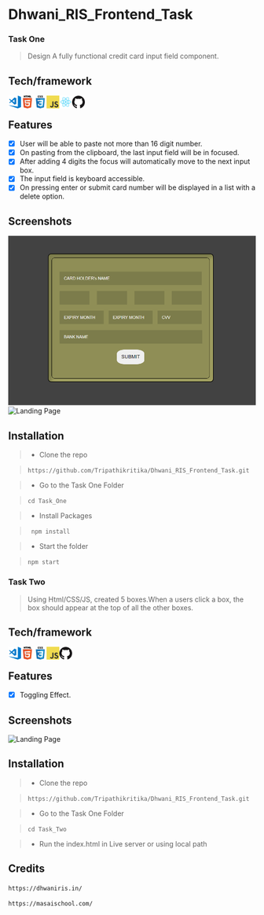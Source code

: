 # Dhwani_RIS_Frontend_Task

### Task One

> Design A fully functional credit card input field component.

## Tech/framework

[<img align="left" alt="Visual Studio Code" width="26px" src="https://raw.githubusercontent.com/github/explore/80688e429a7d4ef2fca1e82350fe8e3517d3494d/topics/visual-studio-code/visual-studio-code.png" />][webdevplaylist]
[<img align="left" alt="HTML5" width="26px" src="https://raw.githubusercontent.com/github/explore/80688e429a7d4ef2fca1e82350fe8e3517d3494d/topics/html/html.png" />][webdevplaylist]
[<img align="left" alt="CSS3" width="26px" src="https://raw.githubusercontent.com/github/explore/80688e429a7d4ef2fca1e82350fe8e3517d3494d/topics/css/css.png" />][cssplaylist]
[<img align="left" alt="JavaScript" width="26px" src="https://raw.githubusercontent.com/github/explore/80688e429a7d4ef2fca1e82350fe8e3517d3494d/topics/javascript/javascript.png" />][jsplaylist]
[<img align="left" alt="React" width="26px" src="https://raw.githubusercontent.com/github/explore/80688e429a7d4ef2fca1e82350fe8e3517d3494d/topics/react/react.png" />][reactplaylist]
[<img align="left" alt="GitHub" width="26px" src="https://raw.githubusercontent.com/github/explore/78df643247d429f6cc873026c0622819ad797942/topics/github/github.png" />][webdevplaylist]

[webdevplaylist]: #
[jsplaylist]: #
[cssplaylist]: #
[reactplaylist]: #

<br/>

## Features

- [x] User will be able to paste not more than 16 digit number.
- [x] On pasting from the clipboard, the last input field will be in focused.
- [x] After adding 4 digits the focus will automatically move to the next input box.
- [x] The input field is keyboard accessible.
- [x] On pressing enter or submit card number will be displayed in a list with a delete option.

## Screenshots

<img src="./Task_One/public/LandingPage.png" alt="Landing Page" />
<img src="./public/CardList.png" alt="Landing Page" />

## Installation

> - Clone the repo

> `https://github.com/Tripathikritika/Dhwani_RIS_Frontend_Task.git`

> - Go to the Task One Folder

> `cd Task_One`

> - Install Packages

> ` npm install`

> - Start the folder

> `npm start`

### Task Two

> Using Html/CSS/JS, created 5 boxes.When a users click a box, the box should appear at the top of all the other boxes.

## Tech/framework

[<img align="left" alt="Visual Studio Code" width="26px" src="https://raw.githubusercontent.com/github/explore/80688e429a7d4ef2fca1e82350fe8e3517d3494d/topics/visual-studio-code/visual-studio-code.png" />][webdevplaylist]
[<img align="left" alt="HTML5" width="26px" src="https://raw.githubusercontent.com/github/explore/80688e429a7d4ef2fca1e82350fe8e3517d3494d/topics/html/html.png" />][webdevplaylist]
[<img align="left" alt="CSS3" width="26px" src="https://raw.githubusercontent.com/github/explore/80688e429a7d4ef2fca1e82350fe8e3517d3494d/topics/css/css.png" />][cssplaylist]
[<img align="left" alt="JavaScript" width="26px" src="https://raw.githubusercontent.com/github/explore/80688e429a7d4ef2fca1e82350fe8e3517d3494d/topics/javascript/javascript.png" />][jsplaylist]
[<img align="left" alt="GitHub" width="26px" src="https://raw.githubusercontent.com/github/explore/78df643247d429f6cc873026c0622819ad797942/topics/github/github.png" />][webdevplaylist]

[webdevplaylist]: #
[jsplaylist]: #
[cssplaylist]: #
[reactplaylist]: #

<br/>

## Features

- [x] Toggling Effect.

## Screenshots

<img src="" alt="Landing Page" />

## Installation

> - Clone the repo

> `https://github.com/Tripathikritika/Dhwani_RIS_Frontend_Task.git`

> - Go to the Task One Folder

> `cd Task_Two`

> - Run the index.html in Live server or using local path

## Credits

`https://dhwaniris.in/`

`https://masaischool.com/`
